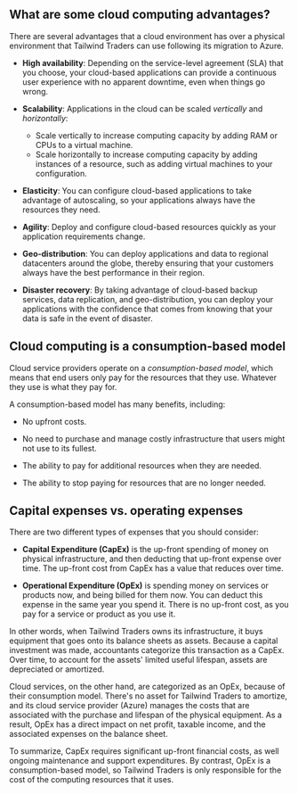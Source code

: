 ## What are some cloud computing advantages?

There are several advantages that a cloud environment has over a physical environment that Tailwind Traders can use following its migration to Azure.

- **High availability**: Depending on the service-level agreement (SLA) that you choose, your cloud-based applications can provide a continuous user experience with no apparent downtime, even when things go wrong.

- **Scalability**: Applications in the cloud can be scaled *vertically* and *horizontally*:

   - Scale vertically to increase computing capacity by adding RAM or CPUs to a virtual machine.
   - Scale horizontally to increase computing capacity by adding instances of a resource, such as adding virtual machines to your configuration.

- **Elasticity**: You can configure cloud-based applications to take advantage of autoscaling, so your applications always have the resources they need.

- **Agility**: Deploy and configure cloud-based resources quickly as your application requirements change.

- **Geo-distribution**: You can deploy applications and data to regional datacenters around the globe, thereby ensuring that your customers always have the best performance in their region.

- **Disaster recovery**: By taking advantage of cloud-based backup services, data replication, and geo-distribution, you can deploy your applications with the confidence that comes from knowing that your data is safe in the event of disaster.

## Cloud computing is a consumption-based model

Cloud service providers operate on a *consumption-based model*, which means that end users only pay for the resources that they use. Whatever they use is what they pay for.

A consumption-based model has many benefits, including:

- No upfront costs.

- No need to purchase and manage costly infrastructure that users might not use to its fullest.

- The ability to pay for additional resources when they are needed.

- The ability to stop paying for resources that are no longer needed.

## Capital expenses vs. operating expenses

There are two different types of expenses that you should consider:

- **Capital Expenditure (CapEx)** is the up-front spending of money on physical infrastructure, and then deducting that up-front expense over time. The up-front cost from CapEx has a value that reduces over time.

- **Operational Expenditure (OpEx)** is spending money on services or products now, and being billed for them now. You can deduct this expense in the same year you spend it. There is no up-front cost, as you pay for a service or product as you use it.

In other words, when Tailwind Traders owns its infrastructure, it buys equipment that goes onto its balance sheets as assets. Because a capital investment was made, accountants categorize this transaction as a CapEx. Over time, to account for the assets' limited useful lifespan, assets are depreciated or amortized.

Cloud services, on the other hand, are categorized as an OpEx, because of their consumption model. There's no asset for Tailwind Traders to amortize, and its cloud service provider (Azure) manages the costs that are associated with the purchase and lifespan of the physical equipment. As a result, OpEx has a direct impact on net profit, taxable income, and the associated expenses on the balance sheet.

To summarize, CapEx requires significant up-front financial costs, as well ongoing maintenance and support expenditures. By contrast, OpEx is a consumption-based model, so Tailwind Traders is only responsible for the cost of the computing resources that it uses.